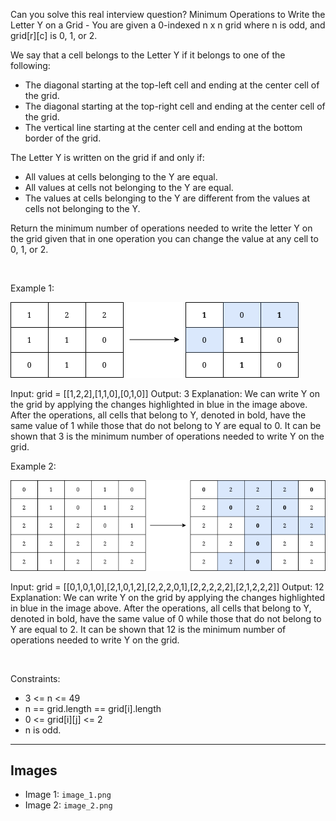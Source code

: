 Can you solve this real interview question? Minimum Operations to Write the Letter Y on a Grid - You are given a 0-indexed n x n grid where n is odd, and grid[r][c] is 0, 1, or 2.

We say that a cell belongs to the Letter Y if it belongs to one of the following:

 * The diagonal starting at the top-left cell and ending at the center cell of the grid.
 * The diagonal starting at the top-right cell and ending at the center cell of the grid.
 * The vertical line starting at the center cell and ending at the bottom border of the grid.

The Letter Y is written on the grid if and only if:

 * All values at cells belonging to the Y are equal.
 * All values at cells not belonging to the Y are equal.
 * The values at cells belonging to the Y are different from the values at cells not belonging to the Y.

Return the minimum number of operations needed to write the letter Y on the grid given that in one operation you can change the value at any cell to 0, 1, or 2.

 

Example 1:

![Example 1](./image_1.png)


Input: grid = [[1,2,2],[1,1,0],[0,1,0]]
Output: 3
Explanation: We can write Y on the grid by applying the changes highlighted in blue in the image above. After the operations, all cells that belong to Y, denoted in bold, have the same value of 1 while those that do not belong to Y are equal to 0.
It can be shown that 3 is the minimum number of operations needed to write Y on the grid.


Example 2:

![Example 2](./image_2.png)


Input: grid = [[0,1,0,1,0],[2,1,0,1,2],[2,2,2,0,1],[2,2,2,2,2],[2,1,2,2,2]]
Output: 12
Explanation: We can write Y on the grid by applying the changes highlighted in blue in the image above. After the operations, all cells that belong to Y, denoted in bold, have the same value of 0 while those that do not belong to Y are equal to 2. 
It can be shown that 12 is the minimum number of operations needed to write Y on the grid.

 

Constraints:

 * 3 <= n <= 49
 * n == grid.length == grid[i].length
 * 0 <= grid[i][j] <= 2
 * n is odd.

---

## Images

- Image 1: `image_1.png`
- Image 2: `image_2.png`
